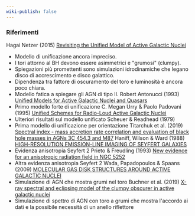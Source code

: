 ```yaml
---
wiki-publish: false
---
```

### Riferimenti
Hagai Netzer (2015) [Revisiting the Unified Model of Active Galactic Nuclei](https://www.annualreviews.org/doi/pdf/10.1146/annurev-astro-082214-122302)
- Modello di unificazione ancora impreciso.
- I tori attorno al BH devono essere asimmetrici e "grumosi" (clumpy).
- Spiegazioni più promettenti sono simulazioni idrodinamiche che legano disco di accrescimento e disco galattico.
- Dipendenza tra fattore di oscuramento del toro e luminosità è ancora poco chiara.
- Modello fatica a spiegare gli AGN di tipo II.
Robert Antonucci (1993) [Unified Models for Active Galactic Nuclei and Quasars](https://articles.adsabs.harvard.edu/pdf/1993ARA%26A..31..473A)
- Primo modello forte di unificazione
C. Megan Urry & Paolo Padovani (1995) [Unified Schemes for Radio-Loud Active Galactic Nuclei](https://arxiv.org/pdf/astro-ph/9506063.pdf)
- Ulteriori risultati sul modello unificato
Scheuer & Readhead (1979)
- Prima modello di unificazione per orientazione
Titarchuk et al. (2019) [Spectral index - mass accretion rate correlation and evaluation of black hole masses in AGNs 3C 454.3 and M87](https://www.researchgate.net/publication/337169253_Spectral_index_-_mass_accretion_rate_correlation_and_evaluation_of_black_hole_masses_in_AGNs_3C_4543_and_M87)
Haniff, Wilson & Ward (1988) [HIGH-RESOLUTION EMISSION-LINE IMAGING OF SEYFERT GALAXIES](https://articles.adsabs.harvard.edu/pdf/1988ApJ...334..104H)
- Evidenza anisotropia Seyfert 2
Prieto & Freudling (1993) [New evidence for an anisotropic radiation field in NGC 5252](https://articles.adsabs.harvard.edu/pdf/1993ApJ...418..668P)
- Altra evidenza anisotropia Seyfert 2
Wada, Papadopoulos & Spaans (2009) [MOLECULAR GAS DISK STRUCTURES AROUND ACTIVE GALACTIC NUCLEI](https://iopscience.iop.org/article/10.1088/0004-637X/702/1/63/pdf)
- Simulazione di AGN che mostra grumi nel toro
Buchner et al. (2019) [X-ray spectral and eclipsing model of the clumpy obscurer in active galactic nuclei](https://www.aanda.org/articles/aa/pdf/2019/09/aa34771-18.pdf)
- Simulazione di spettro di AGN con toro a grumi che mostra l'accordo ai dati e la possibile necessità di un anello riflettore